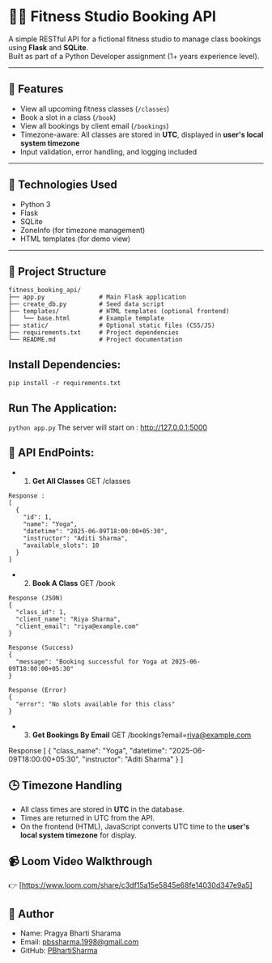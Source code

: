 # 🏋️‍♀️ Fitness Studio Booking API

A simple RESTful API for a fictional fitness studio to manage class bookings using **Flask** and **SQLite**.  
Built as part of a Python Developer assignment (1+ years experience level).

---

## 📌 Features

- View all upcoming fitness classes (`/classes`)
- Book a slot in a class (`/book`)
- View all bookings by client email (`/bookings`)
- Timezone-aware: All classes are stored in **UTC**, displayed in **user's local system timezone**
- Input validation, error handling, and logging included

---

## 🚀 Technologies Used

- Python 3
- Flask
- SQLite
- ZoneInfo (for timezone management)
- HTML templates (for demo view)

---

## 📂 Project Structure

```text
fitness_booking_api/
├── app.py               # Main Flask application
├── create_db.py         # Seed data script
├── templates/           # HTML templates (optional frontend)
│   └── base.html        # Example template
├── static/              # Optional static files (CSS/JS)
├── requirements.txt     # Project dependencies
└── README.md            # Project documentation
```

## Install Dependencies:

```pip install -r requirements.txt```



## Run The Application:

```python app.py```
The server will start on : http://127.0.0.1:5000

## 🧪 API EndPoints:

- 1. **Get All Classes**
GET /classes

```text
Response : 
[
  {
    "id": 1,
    "name": "Yoga",
    "datetime": "2025-06-09T18:00:00+05:30",
    "instructor": "Aditi Sharma",
    "available_slots": 10
  }
]
```


- 2. **Book A Class**
GET /book

```text
Response (JSON)
{
  "class_id": 1,
  "client_name": "Riya Sharma",
  "client_email": "riya@example.com"
}
```

```text
Response (Success)
{
  "message": "Booking successful for Yoga at 2025-06-09T18:00:00+05:30"
}
```

```text
Response (Error)
{
  "error": "No slots available for this class"
}
```


- 3. **Get Bookings By Email**
GET /bookings?email=riya@example.com

Response
[
  {
    "class_name": "Yoga",
    "datetime": "2025-06-09T18:00:00+05:30",
    "instructor": "Aditi Sharma"
  }
]


## 🕒 Timezone Handling

- All class times are stored in **UTC** in the database.
- Times are returned in UTC from the API.
- On the frontend (HTML), JavaScript converts UTC time to the **user's local system timezone** for display.



## 📹 Loom Video Walkthrough

👉 [https://www.loom.com/share/c3df15a15e5845e68fe14030d347e9a5]


## 📧 Author
- Name: Pragya Bharti Sharama
- Email: pbssharma.1998@gmail.com
- GitHub: [PBhartiSharma](https://github.com/PBhartiSharma)

